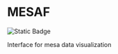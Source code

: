 # MESAF
![Static Badge](https://img.shields.io/badge/any_text-you_like-blue)

Interface for mesa data visualization

